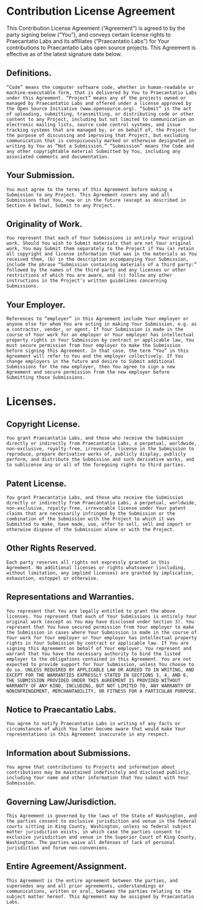 # Contribution License Agreement

This Contribution License Agreement (“Agreement”) is agreed to by the party signing below (“You”), and conveys certain license rights to Praecantatio Labs and its affiliates (“Praecantatio Labs”) for Your contributions to Praecantatio Labs open source projects. This Agreement is effective as of the latest signature date below.

## Definitions. 
    “Code” means the computer software code, whether in human-readable or machine-executable form, that is delivered by You to Praecantatio Labs under this Agreement. “Project” means any of the projects owned or managed by Praecantatio Labs and offered under a license approved by the Open Source Initiative (www.opensource.org). “Submit” is the act of uploading, submitting, transmitting, or distributing code or other content to any Project, including but not limited to communication on electronic mailing lists, source code control systems, and issue tracking systems that are managed by, or on behalf of, the Project for the purpose of discussing and improving that Project, but excluding communication that is conspicuously marked or otherwise designated in writing by You as “Not a Submission.” “Submission” means the Code and any other copyrightable material Submitted by You, including any associated comments and documentation.

## Your Submission.
    You must agree to the terms of this Agreement before making a Submission to any Project. This Agreement covers any and all Submissions that You, now or in the future (except as described in Section 4 below), Submit to any Project.

## Originality of Work.
    You represent that each of Your Submissions is entirely Your original work. Should You wish to Submit materials that are not Your original work, You may Submit them separately to the Project if You (a) retain all copyright and license information that was in the materials as You received them, (b) in the description accompanying Your Submission, include the phrase “Submission containing materials of a third party:” followed by the names of the third party and any licenses or other restrictions of which You are aware, and (c) follow any other instructions in the Project’s written guidelines concerning Submissions.

## Your Employer. 
    References to “employer” in this Agreement include Your employer or anyone else for whom You are acting in making Your Submission, e.g. as a contractor, vendor, or agent. If Your Submission is made in the course of Your work for an employer or Your employer has intellectual property rights in Your Submission by contract or applicable law, You must secure permission from Your employer to make the Submission before signing this Agreement. In that case, the term “You” in this Agreement will refer to You and the employer collectively. If You change employers in the future and desire to Submit additional Submissions for the new employer, then You agree to sign a new Agreement and secure permission from the new employer before Submitting those Submissions.

# Licenses.

## Copyright License.
    You grant Praecantatio Labs, and those who receive the Submission directly or indirectly from Praecantatio Labs, a perpetual, worldwide, non-exclusive, royalty-free, irrevocable license in the Submission to reproduce, prepare derivative works of, publicly display, publicly perform, and distribute the Submission and such derivative works, and to sublicense any or all of the foregoing rights to third parties.

## Patent License. 
    You grant Praecantatio Labs, and those who receive the Submission directly or indirectly from Praecantatio Labs, a perpetual, worldwide, non-exclusive, royalty-free, irrevocable license under Your patent claims that are necessarily infringed by the Submission or the combination of the Submission with the Project to which it was Submitted to make, have made, use, offer to sell, sell and import or otherwise dispose of the Submission alone or with the Project.

## Other Rights Reserved. 
    Each party reserves all rights not expressly granted in this Agreement. No additional licenses or rights whatsoever (including, without limitation, any implied licenses) are granted by implication, exhaustion, estoppel or otherwise.

## Representations and Warranties. 
    You represent that You are legally entitled to grant the above licenses. You represent that each of Your Submissions is entirely Your original work (except as You may have disclosed under Section 3). You represent that You have secured permission from Your employer to make the Submission in cases where Your Submission is made in the course of Your work for Your employer or Your employer has intellectual property rights in Your Submission by contract or applicable law. If You are signing this Agreement on behalf of Your employer, You represent and warrant that You have the necessary authority to bind the listed employer to the obligations contained in this Agreement. You are not expected to provide support for Your Submission, unless You choose to do so. UNLESS REQUIRED BY APPLICABLE LAW OR AGREED TO IN WRITING, AND EXCEPT FOR THE WARRANTIES EXPRESSLY STATED IN SECTIONS 3, 4, AND 6, THE SUBMISSION PROVIDED UNDER THIS AGREEMENT IS PROVIDED WITHOUT WARRANTY OF ANY KIND, INCLUDING, BUT NOT LIMITED TO, ANY WARRANTY OF NONINFRINGEMENT, MERCHANTABILITY, OR FITNESS FOR A PARTICULAR PURPOSE.

## Notice to Praecantatio Labs. 
    You agree to notify Praecantatio Labs in writing of any facts or circumstances of which You later become aware that would make Your representations in this Agreement inaccurate in any respect.

## Information about Submissions. 
    You agree that contributions to Projects and information about contributions may be maintained indefinitely and disclosed publicly, including Your name and other information that You submit with Your Submission.

## Governing Law/Jurisdiction.
    This Agreement is governed by the laws of the State of Washington, and the parties consent to exclusive jurisdiction and venue in the federal courts sitting in King County, Washington, unless no federal subject matter jurisdiction exists, in which case the parties consent to exclusive jurisdiction and venue in the Superior Court of King County, Washington. The parties waive all defenses of lack of personal jurisdiction and forum non-conveniens.

## Entire Agreement/Assignment. 
    This Agreement is the entire agreement between the parties, and supersedes any and all prior agreements, understandings or communications, written or oral, between the parties relating to the subject matter hereof. This Agreement may be assigned by Praecantatio Labs.
